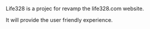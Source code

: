 Life328 is a projec for revamp the life328.com website.

It will provide the user friendly experience.